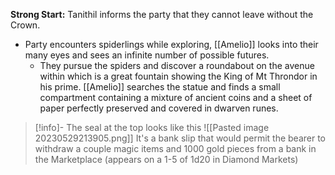 **Strong Start:** Tanithil informs the party that they cannot leave without the Crown.

- Party encounters spiderlings while exploring, [[Amelio]] looks into their many eyes and sees an infinite number of possible futures.
	- They pursue the spiders and discover a roundabout on the avenue within which is a great fountain showing the King of Mt Throndor in his prime.  [[Amelio]] searches the statue and finds a small compartment containing a mixture of ancient coins and a sheet of paper perfectly preserved and covered in dwarven runes.
> [!info]-
> The seal at the top looks like this
> ![[Pasted image 20230529213905.png]]
> It's a bank slip that would permit the bearer to withdraw a couple magic items and 1000 gold pieces from a bank in the Marketplace (appears on a 1-5 of 1d20 in Diamond Markets)


